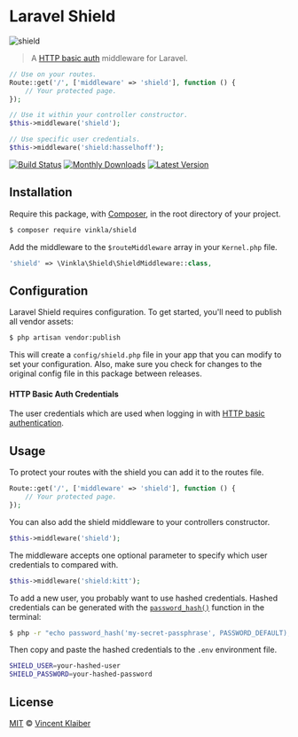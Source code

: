 # Laravel Shield

![shield](https://cloud.githubusercontent.com/assets/499192/12594651/68d05fee-c477-11e5-9bd2-9a5df5fbc13b.png)

> A [HTTP basic auth](https://en.m.wikipedia.org/wiki/Basic_access_authentication) middleware for Laravel.

```php
// Use on your routes.
Route::get('/', ['middleware' => 'shield'], function () {
    // Your protected page.
});

// Use it within your controller constructor.
$this->middleware('shield');

// Use specific user credentials.
$this->middleware('shield:hasselhoff');
```

[![Build Status](https://badgen.net/github/checks/vinkla/laravel-shield?label=build&icon=github)](https://github.com/vinkla/laravel-shield/actions)
[![Monthly Downloads](https://badgen.net/packagist/dm/vinkla/shield)](https://packagist.org/packages/vinkla/shield/stats)
[![Latest Version](https://badgen.net/github/release/vinkla/laravel-shield)](https://github.com/vinkla/laravel-shield/releases)

## Installation

Require this package, with [Composer](https://getcomposer.org/), in the root directory of your project.

```bash
$ composer require vinkla/shield
```

Add the middleware to the `$routeMiddleware` array in your `Kernel.php` file.

```php
'shield' => \Vinkla\Shield\ShieldMiddleware::class,
```

## Configuration

Laravel Shield requires configuration. To get started, you'll need to publish all vendor assets:

```bash
$ php artisan vendor:publish
```

This will create a `config/shield.php` file in your app that you can modify to set your configuration. Also, make sure you check for changes to the original config file in this package between releases.

#### HTTP Basic Auth Credentials

The user credentials which are used when logging in with [HTTP basic authentication](https://en.m.wikipedia.org/wiki/Basic_access_authentication).

## Usage

To protect your routes with the shield you can add it to the routes file.

```php
Route::get('/', ['middleware' => 'shield'], function () {
    // Your protected page.
});
```

You can also add the shield middleware to your controllers constructor.

```php
$this->middleware('shield');
```

The middleware accepts one optional parameter to specify which user credentials to compared with.

```php
$this->middleware('shield:kitt');
```

To add a new user, you probably want to use hashed credentials. Hashed credentials can be generated with the [`password_hash()`](https://secure.php.net/manual/en/function.password-hash.php) function in the terminal:

```sh
$ php -r "echo password_hash('my-secret-passphrase', PASSWORD_DEFAULT);"
```

Then copy and paste the hashed credentials to the `.env` environment file.

```bash
SHIELD_USER=your-hashed-user
SHIELD_PASSWORD=your-hashed-password
```

## License

[MIT](LICENSE) © [Vincent Klaiber](https://doubledip.se)

